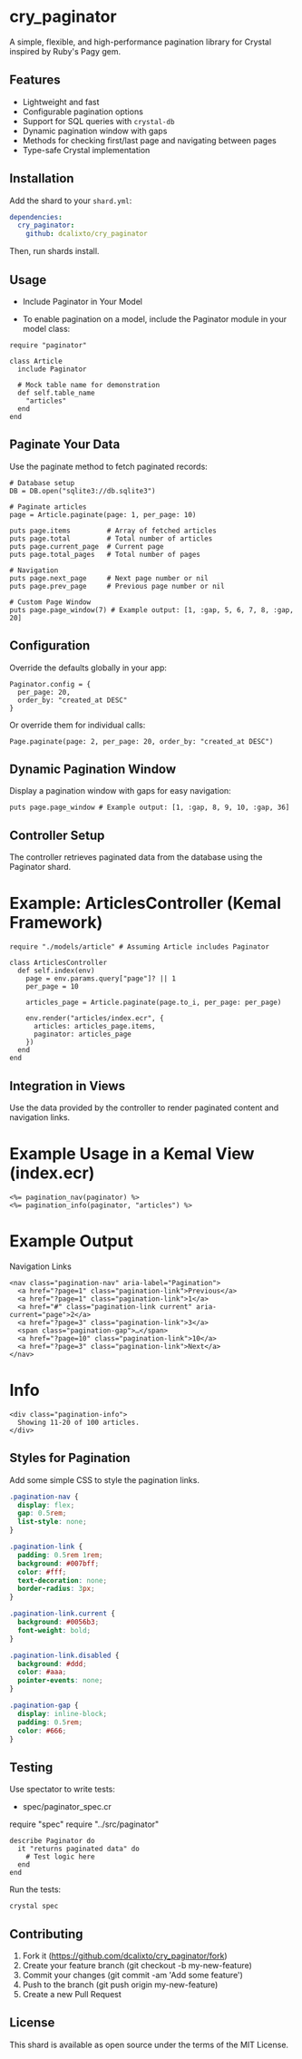 # cry_paginator

A simple, flexible, and high-performance pagination library for Crystal inspired by Ruby's Pagy gem.

## Features

- Lightweight and fast
- Configurable pagination options
- Support for SQL queries with `crystal-db`
- Dynamic pagination window with gaps
- Methods for checking first/last page and navigating between pages
- Type-safe Crystal implementation

## Installation

Add the shard to your `shard.yml`:

```yaml
dependencies:
  cry_paginator:
    github: dcalixto/cry_paginator
```

Then, run shards install.

## Usage

- Include Paginator in Your Model

- To enable pagination on a model, include the Paginator module in your model class:

```crystal
require "paginator"

class Article
  include Paginator

  # Mock table name for demonstration
  def self.table_name
    "articles"
  end
end
```

## Paginate Your Data

Use the paginate method to fetch paginated records:

```crystal
# Database setup
DB = DB.open("sqlite3://db.sqlite3")

# Paginate articles
page = Article.paginate(page: 1, per_page: 10)

puts page.items         # Array of fetched articles
puts page.total         # Total number of articles
puts page.current_page  # Current page
puts page.total_pages   # Total number of pages

# Navigation
puts page.next_page     # Next page number or nil
puts page.prev_page     # Previous page number or nil

# Custom Page Window
puts page.page_window(7) # Example output: [1, :gap, 5, 6, 7, 8, :gap, 20]

```

## Configuration

Override the defaults globally in your app:

```crystal
Paginator.config = {
  per_page: 20,
  order_by: "created_at DESC"
}
```

Or override them for individual calls:

```crystal
Page.paginate(page: 2, per_page: 20, order_by: "created_at DESC")
```

## Dynamic Pagination Window

Display a pagination window with gaps for easy navigation:

```crystal
puts page.page_window # Example output: [1, :gap, 8, 9, 10, :gap, 36]
```

## Controller Setup

The controller retrieves paginated data from the database using the Paginator shard.

# Example: ArticlesController (Kemal Framework)

```crystal
require "./models/article" # Assuming Article includes Paginator

class ArticlesController
  def self.index(env)
    page = env.params.query["page"]? || 1
    per_page = 10

    articles_page = Article.paginate(page.to_i, per_page: per_page)

    env.render("articles/index.ecr", {
      articles: articles_page.items,
      paginator: articles_page
    })
  end
end
```

## Integration in Views

Use the data provided by the controller to render paginated content and navigation links.

# Example Usage in a Kemal View (index.ecr)

```crystal
<%= pagination_nav(paginator) %>
<%= pagination_info(paginator, "articles") %>
```

# Example Output

Navigation Links

```crystal
<nav class="pagination-nav" aria-label="Pagination">
  <a href="?page=1" class="pagination-link">Previous</a>
  <a href="?page=1" class="pagination-link">1</a>
  <a href="#" class="pagination-link current" aria-current="page">2</a>
  <a href="?page=3" class="pagination-link">3</a>
  <span class="pagination-gap">…</span>
  <a href="?page=10" class="pagination-link">10</a>
  <a href="?page=3" class="pagination-link">Next</a>
</nav>
```

# Info

```crystal
<div class="pagination-info">
  Showing 11-20 of 100 articles.
</div>
```

## Styles for Pagination

Add some simple CSS to style the pagination links.

```css
.pagination-nav {
  display: flex;
  gap: 0.5rem;
  list-style: none;
}

.pagination-link {
  padding: 0.5rem 1rem;
  background: #007bff;
  color: #fff;
  text-decoration: none;
  border-radius: 3px;
}

.pagination-link.current {
  background: #0056b3;
  font-weight: bold;
}

.pagination-link.disabled {
  background: #ddd;
  color: #aaa;
  pointer-events: none;
}

.pagination-gap {
  display: inline-block;
  padding: 0.5rem;
  color: #666;
}
```

## Testing

Use spectator to write tests:

- spec/paginator_spec.cr

require "spec"
require "../src/paginator"

```crystal
describe Paginator do
  it "returns paginated data" do
    # Test logic here
  end
end
```

Run the tests:

```crystal
crystal spec
```

## Contributing

1. Fork it (https://github.com/dcalixto/cry_paginator/fork)
2. Create your feature branch (git checkout -b my-new-feature)
3. Commit your changes (git commit -am 'Add some feature')
4. Push to the branch (git push origin my-new-feature)
5. Create a new Pull Request

## License

This shard is available as open source under the terms of the MIT License.
